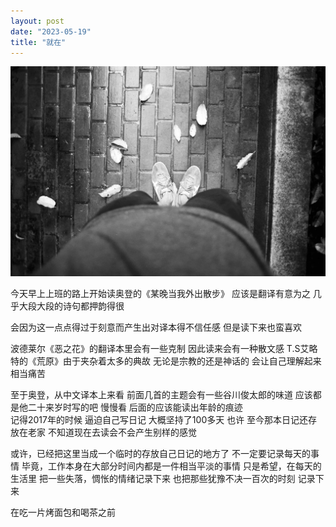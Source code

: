 ```yaml
---
layout: post
date: "2023-05-19"
title: "就在"
---
```

<img alt="foot" src="/assets/posts/foot.jpg" class="post-image black"/>

今天早上上班的路上开始读奥登的《某晚当我外出散步》
应该是翻译有意为之
几乎大段大段的诗句都押韵得很

会因为这一点点得过于刻意而产生出对译本得不信任感
但是读下来也蛮喜欢

波德莱尔《恶之花》的翻译本里会有一些克制
因此读来会有一种散文感
T.S艾略特的《荒原》由于夹杂着太多的典故
无论是宗教的还是神话的
会让自己理解起来相当痛苦

至于奥登，从中文译本上来看
前面几首的主题会有一些谷川俊太郎的味道
应该都是他二十来岁时写的吧
慢慢看
后面的应该能读出年龄的痕迹
<br>
记得2017年的时候
逼迫自己写日记
大概坚持了100多天
也许
至今那本日记还存放在老家
不知道现在去读会不会产生别样的感觉

或许，已经把这里当成一个临时的存放自己日记的地方了
不一定要记录每天的事情
毕竟，工作本身在大部分时间内都是一件相当平淡的事情
只是希望，在每天的生活里
把一些失落，惆怅的情绪记录下来
也把那些犹豫不决一百次的时刻
记录下来

在吃一片烤面包和喝茶之前